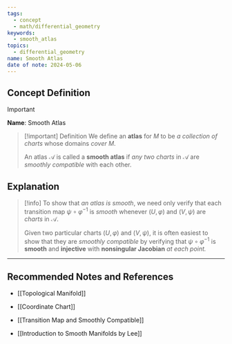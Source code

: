 ```yaml
---
tags:
  - concept
  - math/differential_geometry
keywords:
  - smooth_atlas
topics:
  - differential_geometry
name: Smooth Atlas
date of note: 2024-05-06
---
```


## Concept Definition

>[!important]
>**Name**: Smooth Atlas

>[!important] Definition
>We define an **atlas** for $M$ to be *a collection of charts* whose domains *cover* $M$. 
>
>An atlas $\mathcal{A}$ is called a **smooth atlas** if *any two charts* in $\mathcal{A}$ are *smoothly compatible* with each other.




## Explanation

>[!info]
>To show that *an atlas is smooth*, we need only verify that each transition map $\psi \circ \varphi^{-1}$ is *smooth* whenever $(U, \varphi)$ and $(V, \psi)$ are *charts* in $\mathcal{A}$. 
>
>Given two particular charts $(U, \varphi)$ and $(V, \psi)$, it is often easiest to show that they are *smoothly compatible* by verifying that $\psi \circ \varphi^{-1}$ is **smooth** and **injective** with **nonsingular Jacobian** *at each point.*




-----------
##  Recommended Notes and References

- [[Topological Manifold]]
- [[Coordinate Chart]]
- [[Transition Map and Smoothly Compatible]]

- [[Introduction to Smooth Manifolds by Lee]]